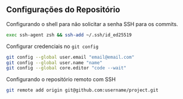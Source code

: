 ## Configurações do Repositório

Configurando o shell para não solicitar a senha SSH para os commits.
```bash
exec ssh-agent zsh && ssh-add ~/.ssh/id_ed25519
```

Configurar credenciais no `git config`
```bash
git config --global user.email "email@email.com"
git config --global user.name "name"
git config --global core.editor "code --wait"
```

Configurando o repositório remoto com SSH
```bash
git remote add origin git@github.com:username/project.git
```

